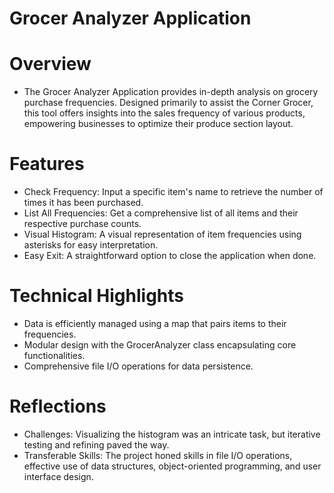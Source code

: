 # Grocer Analyzer Application

# Overview
* The Grocer Analyzer Application provides in-depth analysis on grocery purchase frequencies. Designed primarily to assist the Corner Grocer, this tool offers insights into the sales frequency of various products, empowering businesses to optimize their produce section layout.

# Features
* Check Frequency: Input a specific item's name to retrieve the number of times it has been purchased.
* List All Frequencies: Get a comprehensive list of all items and their respective purchase counts. 
* Visual Histogram: A visual representation of item frequencies using asterisks for easy interpretation.
* Easy Exit: A straightforward option to close the application when done.

# Technical Highlights
* Data is efficiently managed using a map that pairs items to their frequencies.
* Modular design with the GrocerAnalyzer class encapsulating core functionalities.
* Comprehensive file I/O operations for data persistence. 

# Reflections
* Challenges: Visualizing the histogram was an intricate task, but iterative testing and refining paved the way.
* Transferable Skills: The project honed skills in file I/O operations, effective use of data structures, object-oriented programming, and user interface design.
